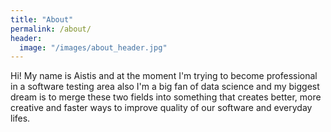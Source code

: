 ```yaml
---
title: "About"
permalink: /about/
header:
  image: "/images/about_header.jpg"
---
```


Hi! My name is Aistis and at the moment I'm trying to become professional in a software testing area also I'm a big fan of data science and my biggest dream is to merge these two fields into something that creates better, more creative and faster ways to improve quality of our software and everyday lifes.
